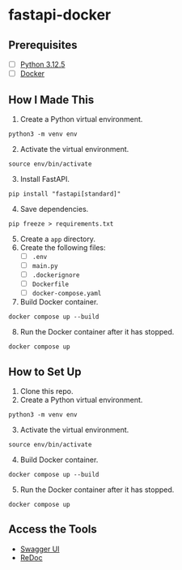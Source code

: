 # fastapi-docker
## Prerequisites
- [ ] [Python 3.12.5](https://www.python.org/downloads/release/python-3125/)
- [ ] [Docker](https://www.docker.com/)
## How I Made This
1. Create a Python virtual environment.
```
python3 -m venv env
```
2. Activate the virtual environment.
```
source env/bin/activate
```
3. Install FastAPI.
```
pip install "fastapi[standard]"
```
4. Save dependencies.
```
pip freeze > requirements.txt
```
5. Create a `app` directory.
6. Create the following files:
	- [ ] `.env`
	- [ ] `main.py`
	- [ ] `.dockerignore`
	- [ ] `Dockerfile`
	- [ ] `docker-compose.yaml`
7. Build Docker container.
```
docker compose up --build
```
8. Run the Docker container after it has stopped.
```
docker compose up
```
## How to Set Up
1. Clone this repo.
2. Create a Python virtual environment.
```
python3 -m venv env
```
3. Activate the virtual environment.
```
source env/bin/activate
```
4. Build Docker container.
```
docker compose up --build
```
5. Run the Docker container after it has stopped.
```
docker compose up
```
## Access the Tools
* [Swagger UI](http://localhost:8000/docs)
* [ReDoc](http://localhost:8000/redoc)